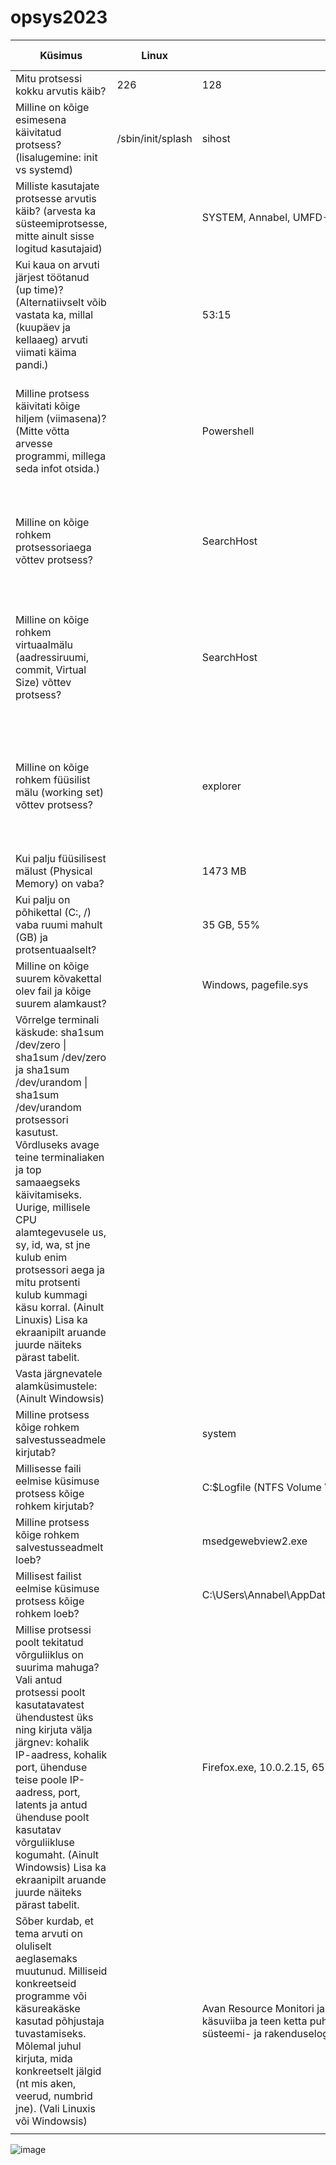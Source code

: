 # opsys2023
| **Küsimus** | **Linux** | **Windows** | **Linuxis kasutatud käsklus** | **Windowsis kasutatud käsklus** |
|---|---|---|---|---|
| Mitu protsessi kokku arvutis käib? | 226 | 128 | ps -aux \| wc -l | Tegumihaldur, jõudlus |
| Milline on kõige esimesena käivitatud protsess? (lisalugemine: init vs systemd) | /sbin/init/splash | sihost | ps axo pid,cmd,comm,etime | Poweshell, Get-Process \| select Name, StartTime |
| Milliste kasutajate protsesse arvutis käib? (arvesta ka süsteemiprotsesse, mitte ainult sisse logitud kasutajaid) |  | SYSTEM, Annabel, UMFD-1, UMFD-0, LOCAL SERVICE, NETWORK SERVICE |  | Tegumihaldur, üksikasjad |
| Kui kaua on arvuti järjest töötanud (up time)? (Alternatiivselt võib vastata ka, millal (kuupäev ja kellaaeg) arvuti viimati käima pandi.) |  | 53:15 |  | Tegumihaldur, jõudlus |
| Milline protsess käivitati kõige hiljem (viimasena)? (Mitte võtta arvesse programmi, millega seda infot otsida.) |  | Powershell |  | Get-Process \| Sort-Object StartTime -Descending \| Format-Table -Property Id, ProcessName, StartTime -AutoSize |
| Milline on kõige rohkem protsessoriaega võttev protsess? |  | SearchHost |  | Get-Process \| Sort-Object CPU -Descending \| Select-Object -First 1 \| Format-Table -Property Id, ProcessName, CPU -AutoSize |
| Milline on kõige rohkem virtuaalmälu (aadressiruumi, commit, Virtual Size) võttev protsess? |  | SearchHost |  | Get-Process \| Sort-Object VirtualMemorySize -Descending \| Select-Object -First 1 \| Format-Table -Property Id, ProcessName, VirtualMemorySize -AutoSize |
| Milline on kõige rohkem füüsilist mälu (working set) võttev protsess? |  | explorer |  | Get-Process \| Sort-Object WorkingSet -Descending \| Select-Object -First 1 \| Format-Table -Property Id, ProcessName, WorkingSet -AutoSize |
| Kui palju füüsilisest mälust (Physical Memory) on vaba? |  | 1473 MB |  | cmd, systeminfo \| find "Physical Memory" |
| Kui palju on põhikettal (C:, /) vaba ruumi mahult (GB) ja protsentuaalselt? |  | 35 GB, 55% |  | file explorer, see arvuti |
| Milline on kõige suurem kõvakettal olev fail ja kõige suurem alamkaust? |  | Windows, pagefile.sys |  | WinDirStat, minu kompuuter, C:, Vaatasin kaste. |
| Võrrelge terminali käskude: sha1sum /dev/zero \| sha1sum /dev/zero ja sha1sum /dev/urandom \| sha1sum /dev/urandom protsessori kasutust. Võrdluseks avage teine terminaliaken ja top samaaegseks käivitamiseks. Uurige, millisele CPU alamtegevusele us, sy, id, wa, st jne kulub enim protsessori aega ja mitu protsenti kulub kummagi käsu korral. (Ainult Linuxis) Lisa ka ekraanipilt aruande juurde näiteks pärast tabelit. |  |  |  |  |
| Vasta järgnevatele alamküsimustele: (Ainult Windowsis) |  |  |  |  |
| Milline protsess kõige rohkem salvestusseadmele kirjutab? |  | system |  | Tegumihaldur, ketas |
| Millisesse faili eelmise küsimuse protsess kõige rohkem kirjutab? |  | C:\$Logfile (NTFS Volume Vlog) |  | Resource Monitor, Disk, Disk Activity |
| Milline protsess kõige rohkem salvestusseadmelt loeb? |  | msedgewebview2.exe |  | Resource Monitor, Disk, Disk Activity |
| Millisest failist eelmise küsimuse protsess kõige rohkem loeb? |  | C:\USers\Annabel\AppData\Local\Packages\MicrosoftWindows.Client.WebExperience_cw5n1h2txyewy\LocalState\EBWebView\Default\DIPS |  | Resource Monitor, Disk, Disk Activity |
| Millise protsessi poolt tekitatud võrguliiklus on suurima mahuga? Vali antud protsessi poolt kasutatavatest ühendustest üks ning kirjuta välja järgnev: kohalik IP-aadress, kohalik port, ühenduse teise poole IP-aadress, port, latents ja antud ühenduse poolt kasutatav võrguliikluse kogumaht. (Ainult Windowsis) Lisa ka ekraanipilt aruande juurde näiteks pärast tabelit. |  | Firefox.exe, 10.0.2.15, 65142, 62.65.193.8, 80, 7, 38887. |  |  |
| Sõber kurdab, et tema arvuti on oluliselt aeglasemaks muutunud. Milliseid konkreetseid programme või käsureakäske kasutad põhjustaja tuvastamiseks. Mõlemal juhul kirjuta, mida konkreetselt jälgid (nt mis aken, veerud, numbrid jne). (Vali Linuxis või Windowsis) |  | Avan Resource Monitori ja vaatan, millised protsessid kasutavad kõige rohkem ressursse. Kontrollin ka võrguliiklust pahavara pärast. Avan käsuviiba ja teen ketta puhastuse, et eemaldada ajutised failid ja muu, kassutades käsku cleanmgr. Vaatan EventVieweris, et poleks süsteemi- ja rakenduselogides vigu. Kontrollin sätetes, kas süsteemis on viirusetõrje tarkvara. |  |  |
|  |  |  |  |  |
![image](https://github.com/aleksiua/opsys2023/assets/145049882/06f76fdd-1cff-464b-9100-e76603815fd7)

